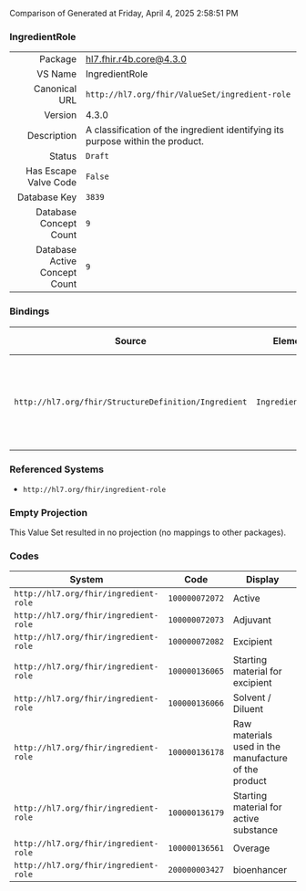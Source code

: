 Comparison of 
Generated at Friday, April 4, 2025 2:58:51 PM

### IngredientRole

|      |     |
| ---: | --- |
| Package | hl7.fhir.r4b.core@4.3.0 |
| VS Name | IngredientRole |
| Canonical URL | `http://hl7.org/fhir/ValueSet/ingredient-role` |
| Version | 4.3.0 |
| Description | A classification of the ingredient identifying its purpose within the product. |
| Status | `Draft` |
| Has Escape Valve Code | `False` |
| Database Key | `3839` |
| Database Concept Count | `9` |
| Database Active Concept Count | `9` |
### Bindings

| Source | Element | Binding | Strength | Element Short |
| ------ | ------- | ------- | -------- | ------------- |
| `http://hl7.org/fhir/StructureDefinition/Ingredient` | `Ingredient.role` | `http://hl7.org/fhir/ValueSet/ingredient-role` | `Example` | Purpose of the ingredient within the product, e.g. active, inactive |

### Referenced Systems

* `http://hl7.org/fhir/ingredient-role`
### Empty Projection

This Value Set resulted in no projection (no mappings to other packages).

### Codes

| System | Code | Display |
| ------ | ---- | ------- |
| `http://hl7.org/fhir/ingredient-role` | `100000072072` | Active |
| `http://hl7.org/fhir/ingredient-role` | `100000072073` | Adjuvant |
| `http://hl7.org/fhir/ingredient-role` | `100000072082` | Excipient |
| `http://hl7.org/fhir/ingredient-role` | `100000136065` | Starting material for excipient |
| `http://hl7.org/fhir/ingredient-role` | `100000136066` | Solvent / Diluent |
| `http://hl7.org/fhir/ingredient-role` | `100000136178` | Raw materials used in the manufacture of the product |
| `http://hl7.org/fhir/ingredient-role` | `100000136179` | Starting material for active substance |
| `http://hl7.org/fhir/ingredient-role` | `100000136561` | Overage |
| `http://hl7.org/fhir/ingredient-role` | `200000003427` | bioenhancer |
